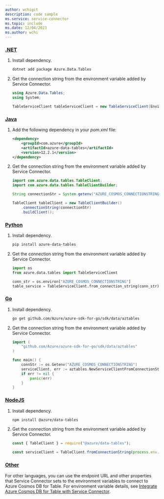 ```yaml
---
author: wchigit
description: code sample
ms.service: service-connector
ms.topic: include
ms.date: 12/04/2023
ms.author: wchi
---
```


### [.NET](#tab/dotnet)

1. Install dependency.

    ```bash
    dotnet add package Azure.Data.Tables
    ```

2. Get the connection string from the environment variable added by Service Connector.

    ```csharp
    using Azure.Data.Tables;
    using System; 

    TableServiceClient tableServiceClient = new TableServiceClient(Environment.GetEnvironmentVariable("AZURE_COSMOS_CONNECTIONSTRING"));
    ```

### [Java](#tab/java)

1. Add the following dependency in your *pom.xml* file:

    ```xml
    <dependency>
        <groupId>com.azure</groupId>
        <artifactId>azure-data-tables</artifactId>
        <version>12.2.1</version>
    </dependency>
    ```

1. Get the connection string from the environment variable added by Service Connector.

    ```java
    import com.azure.data.tables.TableClient;
    import com.azure.data.tables.TableClientBuilder;

    String connectionStr = System.getenv("AZURE_COSMOS_CONNECTIONSTRING");

    TableClient tableClient = new TableClientBuilder()
        .connectionString(connectionStr)
        .buildClient();
    ```

### [Python](#tab/python)

1. Install dependency.

    ```bash
    pip install azure-data-tables
    ```

1. Get the connection string from the environment variable added by Service Connector.

    ```python
    import os
    from azure.data.tables import TableServiceClient

    conn_str = os.environ["AZURE_COSMOS_CONNECTIONSTRING"]
    table_service = TableServiceClient.from_connection_string(conn_str) 
    ```

### [Go](#tab/go)
1. Install dependency.
    ```bash
    go get github.com/Azure/azure-sdk-for-go/sdk/data/aztables
    ```
2. Get the connection string from the environment variable added by Service Connector.
    ```go
    import (
        "github.com/Azure/azure-sdk-for-go/sdk/data/aztables"
    )

    func main() {
        connStr := os.Getenv("AZURE_COSMOS_CONNECTIONSTRING")
        serviceClient, err := aztables.NewServiceClientFromConnectionString(connStr, nil)
        if err != nil {
            panic(err)
        }
    }
    ```

### [NodeJS](#tab/nodejs)

1. Install dependency.

    ```bash
    npm install @azure/data-tables
    ```

1. Get the connection string from the environment variable added by Service Connector.

    ```javascript
    const { TableClient } = require("@azure/data-tables");

    const serviceClient = TableClient.fromConnectionString(process.env.AZURE_COSMOS_CONNECTIONSTRING);
    ```

### [Other](#tab/none)
For other languages, you can use the endpoint URL and other properties that Service Connector sets to the environment variables to connect to Azure Cosmos DB for Table. For environment variable details, see [Integrate Azure Cosmos DB for Table with Service Connector](../how-to-integrate-cosmos-table.md).
